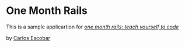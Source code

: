 # One Month Rails

This is a sample applicartion for 
[*one month rails: teach yourself to code*](http://onemonthrails.com)

by [Carlos Escobar](http://escobarte.com)